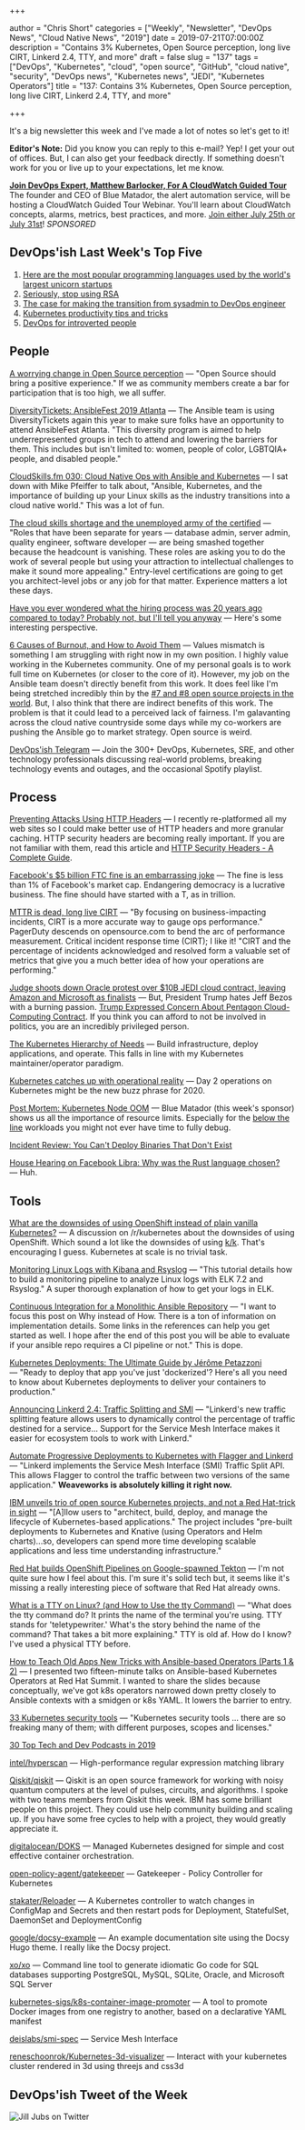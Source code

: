 +++

author = "Chris Short"
categories = ["Weekly", "Newsletter", "DevOps News", "Cloud Native News", "2019"]
date = 2019-07-21T07:00:00Z
description = "Contains 3% Kubernetes, Open Source perception, long live CIRT, Linkerd 2.4, TTY, and more"
draft = false
slug = "137"
tags = ["DevOps", "Kubernetes", "cloud", "open source", "GitHub", "cloud native", "security", "DevOps news", "Kubernetes news", "JEDI", "Kubernetes Operators"]
title = "137: Contains 3% Kubernetes, Open Source perception, long live CIRT, Linkerd 2.4, TTY, and more"

+++

It's a big newsletter this week and I've made a lot of notes so let's get to it!

**Editor's Note:** Did you know you can reply to this e-mail? Yep! I get your out of offices. But, I can also get your feedback directly. If something doesn't work for you or live up to your expectations, let me know.

[**Join DevOps Expert, Matthew Barlocker, For A CloudWatch Guided Tour**](https://www.bluematador.com/cloudwatch-guided-tour?utm_campaign=CloudWatch%20Guided%20Tour%20Webinar&utm_source=devopsish&utm_medium=newsletter)  
The founder and CEO of Blue Matador, the alert automation service, will be hosting a CloudWatch Guided Tour Webinar. You'll learn about CloudWatch concepts, alarms, metrics, best practices, and more. [Join either July 25th or July 31st](https://www.bluematador.com/cloudwatch-guided-tour?utm_campaign=CloudWatch%20Guided%20Tour%20Webinar&utm_source=devopsish&utm_medium=newsletter)! *SPONSORED*

## DevOps'ish Last Week's Top Five

1. [Here are the most popular programming languages used by the world's largest unicorn startups](https://www.geekwire.com/2019/popular-programming-languages-used-worlds-largest-unicorn-startups/)
1. [Seriously, stop using RSA](https://blog.trailofbits.com/2019/07/08/fuck-rsa/)
1. [The case for making the transition from sysadmin to DevOps engineer](https://opensource.com/article/19/7/devops-vs-sysadmin)
1. [Kubernetes productivity tips and tricks](https://www.padok.fr/en/blog/kubernetes-productivity-tips)
1. [DevOps for introverted people](https://opensource.com/article/19/7/devops-introverted-people)

## People

[A worrying change in Open Source perception](https://dev.to/codepo8/a-worrying-change-in-open-source-perception-30m7) — "Open Source should bring a positive experience." If we as community members create a bar for participation that is too high, we all suffer.

[DiversityTickets: AnsibleFest 2019 Atlanta](https://diversitytickets.org/en/events/488) — The Ansible team is using DiversityTickets again this year to make sure folks have an opportunity to attend AnsibleFest Atlanta. "This diversity program is aimed to help underrepresented groups in tech to attend and lowering the barriers for them. This includes but isn't limited to: women, people of color, LGBTQIA+ people, and disabled people."

[CloudSkills.fm 030: Cloud Native Ops with Ansible and Kubernetes](https://cloudskills.fm/030) — I sat down with Mike Pfeiffer to talk about, "Ansible, Kubernetes, and the importance of building up your Linux skills as the industry transitions into a cloud native world." This was a lot of fun.

[The cloud skills shortage and the unemployed army of the certified](https://itnext.io/the-cloud-skills-shortage-and-the-unemployed-army-of-the-certified-bd405784cef1) — "Roles that have been separate for years — database admin, server admin, quality engineer, software developer — are being smashed together because the headcount is vanishing. These roles are asking you to do the work of several people but using your attraction to intellectual challenges to make it sound more appealing." Entry-level certifications are going to get you architect-level jobs or any job for that matter. Experience matters a lot these days.

[Have you ever wondered what the hiring process was 20 years ago compared to today? Probably not, but I'll tell you anyway](https://www.reddit.com/r/cscareerquestions/comments/brjexy/have_you_ever_wondered_what_the_hiring_process/) — Here's some interesting perspective.

[6 Causes of Burnout, and How to Avoid Them](https://hbr.org/2019/07/6-causes-of-burnout-and-how-to-avoid-them) — Values mismatch is something I am struggling with right now in my own position. I highly value working in the Kubernetes community. One of my personal goals is to work full time on Kubernetes (or closer to the core of it). However, my job on the Ansible team doesn't directly benefit from this work. It does feel like I'm being stretched incredibly thin by the [#7 and #8 open source projects in the world](https://octoverse.github.com/projects.html). But, I also think that there are indirect benefits of this work. The problem is that it could lead to a perceived lack of fairness. I'm galavanting across the cloud native countryside some days while my co-workers are pushing the Ansible go to market strategy. Open source is weird.

[DevOps'ish Telegram](https://t.me/devopsish) — Join the 300+ DevOps, Kubernetes, SRE, and other technology professionals discussing real-world problems, breaking technology events and outages, and the occasional Spotify playlist.

## Process

[Preventing Attacks Using HTTP Headers](https://www.twilio.com/blog/preventing-attacks-using-http-headers) — I recently  re-platformed all my web sites so I could make better use of HTTP headers and more granular caching. HTTP security headers are becoming really important. If you are not familiar with them, read this article and [HTTP Security Headers - A Complete Guide](https://nullsweep.com/http-security-headers-a-complete-guide/).

[Facebook's $5 billion FTC fine is an embarrassing joke](https://www.theverge.com/2019/7/12/20692524/facebook-five-billion-ftc-fine-embarrassing-joke) — The fine is less than 1% of Facebook's market cap. Endangering democracy is a lucrative business. The fine should have started with a T, as in trillion.

[MTTR is dead, long live CIRT](https://opensource.com/article/19/7/measure-operational-performance) — "By focusing on business-impacting incidents, CIRT is a more accurate way to gauge ops performance." PagerDuty descends on opensource.com to bend the arc of performance measurement. Critical incident response time (CIRT); I like it! "CIRT and the percentage of incidents acknowledged and resolved form a valuable set of metrics that give you a much better idea of how your operations are performing."

[Judge shoots down Oracle protest over $10B JEDI cloud contract, leaving Amazon and Microsoft as finalists](https://www.geekwire.com/2019/judge-shoots-oracle-protest-10b-jedi-cloud-contract-leaving-amazon-microsoft-finalists/) — But, President Trump hates Jeff Bezos with a burning passion. [Trump Expressed Concern About Pentagon Cloud-Computing Contract](https://www.bloomberg.com/news/articles/2019-07-17/trump-expressed-concerns-about-pentagon-cloud-computing-contract). If you think you can afford to not be involved in politics, you are an incredibly privileged person.

[The Kubernetes Hierarchy of Needs](https://thenewstack.io/the-kubernetes-hierarchy-of-needs/) — Build infrastructure, deploy applications, and operate. This falls in line with my Kubernetes maintainer/operator paradigm.

[Kubernetes catches up with operational reality](https://www.computerweekly.com/blog/Write-side-up-by-Freeform-Dynamics/Kubernetes-catches-up-with-operational-reality) — Day 2 operations on Kubernetes might be the new buzz phrase for 2020.

[Post Mortem: Kubernetes Node OOM](https://www.bluematador.com/blog/post-mortem-kubernetes-node-oom) — Blue Matador (this week's sponsor) shows us all the importance of resource limits. Especially for the [below the line](https://itrevolution.com/center-of-the-cyclone-dr-richard-cook/) workloads you might not ever have time to fully debug.

[Incident Review: You Can't Deploy Binaries That Don't Exist](https://www.honeycomb.io/blog/incident-review-you-cant-deploy-binaries-that-dont-exist/)

[House Hearing on Facebook Libra: Why was the Rust language chosen?](https://www.c-span.org/video/?c4808083/rust-language-chosen) — Huh.

## Tools

[What are the downsides of using OpenShift instead of plain vanilla Kubernetes?](https://www.reddit.com/r/kubernetes/comments/cdztqg/what_are_the_downsides_of_using_openshift_instead/) — A discussion on /r/kubernetes about the downsides of using OpenShift. Which sound a lot like the downsides of using [k/k](https://github.com/kubernetes/kubernetes). That's encouraging I guess. Kubernetes at scale is no trivial task.

[Monitoring Linux Logs with Kibana and Rsyslog](http://devconnected.com/monitoring-linux-logs-with-kibana-and-rsyslog/) — "This tutorial details how to build a monitoring pipeline to analyze Linux logs with ELK 7.2 and Rsyslog." A super thorough explanation of how to get your logs in ELK.

[Continuous Integration for a Monolithic Ansible Repository](https://medium.com/@arslan70/continuous-integration-for-a-monolithic-ansible-repository-ce4ea09f1588) — "I want to focus this post on Why instead of How. There is a ton of information on implementation details. Some links in the references can help you get started as well. I hope after the end of this post you will be able to evaluate if your ansible repo requires a CI pipeline or not." This is dope.

[Kubernetes Deployments: The Ultimate Guide by Jérôme Petazzoni](https://semaphoreci.com/blog/kubernetes-deployment) — "Ready to deploy that app you've just 'dockerized'? Here's all you need to know about Kubernetes deployments to deliver your containers to production."

[Announcing Linkerd 2.4: Traffic Splitting and SMI](https://linkerd.io/2019/07/11/announcing-linkerd-2.4/) — "Linkerd's new traffic splitting feature allows users to dynamically control the percentage of traffic destined for a service... Support for the Service Mesh Interface makes it easier for ecosystem tools to work with Linkerd."

[Automate Progressive Deployments to Kubernetes with Flagger and Linkerd](https://www.weave.works/blog/automate-progressive-deployments-to-kubernetes-with-flagger-and-linkerd) — "Linkerd implements the Service Mesh Interface (SMI) Traffic Split API. This allows Flagger to control the traffic between two versions of the same application." **Weaveworks is absolutely killing it right now.**

[IBM unveils trio of open source Kubernetes projects, and not a Red Hat-trick in sight](https://devclass.com/2019/07/16/ibm-unveils-trio-of-open-source-kubernetes-projects-and-not-a-red-hat-trick-in-sight/) — "[A]llow users to "architect, build, deploy, and manage the lifecycle of Kubernetes-based applications." The project includes "pre-built deployments to Kubernetes and Knative (using Operators and Helm charts)...so, developers can spend more time developing scalable applications and less time understanding infrastructure."

[Red Hat builds OpenShift Pipelines on Google-spawned Tekton](https://devclass.com/2019/07/12/red-hat-builds-openshift-pipelines-on-tekton/) — I'm not quite sure how I feel about this. I'm sure it's solid tech but, it seems like it's missing a really interesting piece of software that Red Hat already owns.

[What is a TTY on Linux? (and How to Use the tty Command)](https://www.howtogeek.com/428174/what-is-a-tty-on-linux-and-how-to-use-the-tty-command/) — "What does the tty command do? It prints the name of the terminal you're using. TTY stands for 'teletypewriter.' What's the story behind the name of the command? That takes a bit more explaining." TTY is old af. How do I know? I've used a physical TTY before.

[How to Teach Old Apps New Tricks with Ansible-based Operators (Parts 1 & 2)](https://chrisshort.net/how-to-teach-old-apps-new-tricks-with-ansible-based-operators-parts-1-2/) — I presented two fifteen-minute talks on Ansible-based Kubernetes Operators at Red Hat Summit. I wanted to share the slides because conceptually, we've got k8s operators narrowed down pretty closely to Ansible contexts with a smidgen or k8s YAML. It lowers the barrier to entry.

[33 Kubernetes security tools](https://sysdig.com/blog/33-kubernetes-security-tools/) — "Kubernetes security tools ... there are so freaking many of them; with different purposes, scopes and licenses."

[30 Top Tech and Dev Podcasts in 2019](https://rosnovsky.us/blog/tech-podcasts-in-2019/)

[intel/hyperscan](https://github.com/intel/hyperscan) — High-performance regular expression matching library

[Qiskit/qiskit](https://github.com/Qiskit/qiskit) — Qiskit is an open source framework for working with noisy quantum computers at the level of pulses, circuits, and algorithms. I spoke with two teams members from Qiskit this week. IBM has some brilliant people on this project. They could use help community building and scaling up. If you have some free cycles to help with a project, they would greatly appreciate it.

[digitalocean/DOKS](https://github.com/digitalocean/DOKS) — Managed Kubernetes designed for simple and cost effective container orchestration.

[open-policy-agent/gatekeeper](https://github.com/open-policy-agent/gatekeeper) — Gatekeeper - Policy Controller for Kubernetes

[stakater/Reloader](https://github.com/stakater/Reloader) — A Kubernetes controller to watch changes in ConfigMap and Secrets and then restart pods for Deployment, StatefulSet, DaemonSet and DeploymentConfig

[google/docsy-example](https://github.com/google/docsy-example) — An example documentation site using the Docsy Hugo theme. I really like the Docsy project.

[xo/xo](https://github.com/xo/xo) — Command line tool to generate idiomatic Go code for SQL databases supporting PostgreSQL, MySQL, SQLite, Oracle, and Microsoft SQL Server

[kubernetes-sigs/k8s-container-image-promoter](https://github.com/kubernetes-sigs/k8s-container-image-promoter) — A tool to promote Docker images from one registry to another, based on a declarative YAML manifest

[deislabs/smi-spec](https://github.com/deislabs/smi-spec) — Service Mesh Interface

[reneschoonrok/Kubernetes-3d-visualizer](https://github.com/reneschoonrok/Kubernetes-3d-visualizer) — Interact with your kubernetes cluster rendered in 3d using threejs and css3d

## DevOps'ish Tweet of the Week

![Jill Jubs on Twitter](/images/137-tweet-of-the-week.png)
